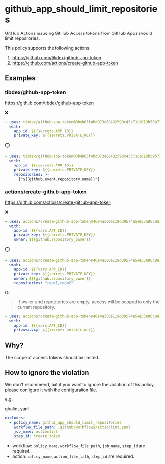 # github_app_should_limit_repositories

GitHub Actions issueing GitHub Access tokens from GitHub Apps should limit repositories.

This policy supports the following actions.

1. https://github.com/tibdex/github-app-token
1. https://github.com/actions/create-github-app-token

## Examples

### tibdex/github-app-token

https://github.com/tibdex/github-app-token

:x:

```yaml
- uses: tibdex/github-app-token@3beb63f4bd073e61482598c45c71c1019b59b73a # v2.1.0
  with:
    app_id: ${{secrets.APP_ID}}
    private_key: ${{secrets.PRIVATE_KEY}}
```

⭕

```yaml
- uses: tibdex/github-app-token@3beb63f4bd073e61482598c45c71c1019b59b73a # v2.1.0
  with:
    app_id: ${{secrets.APP_ID}}
    private_key: ${{secrets.PRIVATE_KEY}}
    repositories: >-
      ["${{github.event.repository.name}}"]
```

### actions/create-github-app-token

https://github.com/actions/create-github-app-token

:x:

```yaml
- uses: actions/create-github-app-token@46e4a501e119d39574a54e53a06c9a705efc55c9 # v1.6.1
  with:
    app-id: ${{vars.APP_ID}}
    private-key: ${{secrets.PRIVATE_KEY}}
    owner: ${{github.repository_owner}}
```

⭕

```yaml
- uses: actions/create-github-app-token@46e4a501e119d39574a54e53a06c9a705efc55c9 # v1.6.1
  with:
    app-id: ${{vars.APP_ID}}
    private-key: ${{secrets.PRIVATE_KEY}}
    owner: ${{github.repository_owner}}
    repositories: "repo1,repo2"
```

Or

> If owner and repositories are empty, access will be scoped to only the current repository.

```yaml
- uses: actions/create-github-app-token@46e4a501e119d39574a54e53a06c9a705efc55c9 # v1.6.1
  with:
    app-id: ${{vars.APP_ID}}
    private-key: ${{secrets.PRIVATE_KEY}}
```

## Why?

The scope of access tokens should be limited.

## How to ignore the violation

We don't recommend, but if you want to ignore the violation of this policy, please configure it with [the configuration file](../../README.md#configuration-file).

e.g.

ghalint.yaml

```yaml
excludes:
  - policy_name: github_app_should_limit_repositories
    workflow_file_path: .github/workflows/actionlint.yaml
    job_name: actionlint
    step_id: create_token
```

- workflow: `policy_name`, `workflow_file_path`, `job_name`, `step_id` are required.
- action: `policy_name`, `action_file_path`, `step_id` are required.
